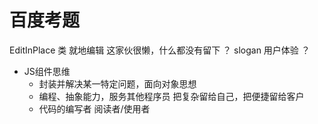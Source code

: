 # 百度考题

EditInPlace 类 就地编辑
这家伙很懒，什么都没有留下  ？  slogan 用户体验 ？

- JS组件思维
    - 封装并解决某一特定问题，面向对象思想
    - 编程、抽象能力，服务其他程序员
        把复杂留给自己，把便捷留给客户
    - 代码的编写者  阅读者/使用者
    

